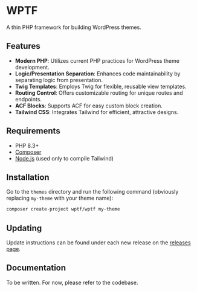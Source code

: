 # WPTF

A thin PHP framework for building WordPress themes.

## Features

- **Modern PHP**: Utilizes current PHP practices for WordPress theme development.
- **Logic/Presentation Separation**: Enhances code maintainability by separating logic from presentation.
- **Twig Templates**: Employs Twig for flexible, reusable view templates.
- **Routing Control**: Offers customizable routing for unique routes and endpoints.
- **ACF Blocks**: Supports ACF for easy custom block creation.
- **Tailwind CSS**: Integrates Tailwind for efficient, attractive designs.

## Requirements

- PHP 8.3+
- [Composer](https://getcomposer.org/)
- [Node.js](https://nodejs.org) (used only to compile Tailwind)

## Installation

Go to the `themes` directory and run the following command (obviously replacing `my-theme` with your theme name):

```bash
composer create-project wptf/wptf my-theme
```

## Updating

Update instructions can be found under each new release on
the [releases page](https://github.com/askonomm/wptf/releases).

## Documentation

To be written. For now, please refer to the codebase.